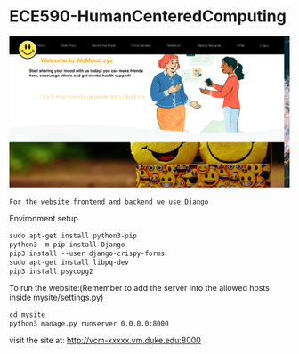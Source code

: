 # ECE590-HumanCenteredComputing

![](https://github.com/YisongZou/ECE590-HumanCenteredComputing/blob/main/Screen%20Shot%202021-04-13%20at%204.37.37%20PM.png)

```
For the website frontend and backend we use Django
```
Environment setup
```
sudo apt-get install python3-pip
python3 -m pip install Django
pip3 install --user django-crispy-forms
sudo apt-get install libpq-dev
pip3 install psycopg2
```
To run the website:(Remember to add the server into the allowed hosts inside mysite/settings.py)

```
cd mysite
python3 manage.py runserver 0.0.0.0:8000
```
visit the site at: http://vcm-xxxxx.vm.duke.edu:8000
